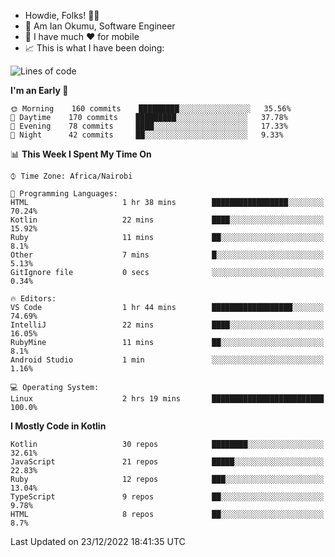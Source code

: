 
* Howdie, Folks! 👋🤓
* 🤪 Am Ian Okumu, Software Engineer
* 📱 I have much ❤️ for mobile
* 📈 This is what I have been doing:
  
<!-- <a href="https://otsembo.github.io/OtsemboPortfolio/" style="margin-right:.5%; margin-top=.5%;">
  <img align="center" src="https://github-readme-stats.vercel.app/api/top-langs/?username=otsembo&layout=compact" />
</a> -->

<!--START_SECTION:waka-->
![Lines of code](https://img.shields.io/badge/From%20Hello%20World%20I%27ve%20Written-833%20Thousand%20lines%20of%20code-blue)

**I'm an Early 🐤** 

```text
🌞 Morning    160 commits    █████████░░░░░░░░░░░░░░░░   35.56% 
🌆 Daytime    170 commits    █████████░░░░░░░░░░░░░░░░   37.78% 
🌃 Evening    78 commits     ████░░░░░░░░░░░░░░░░░░░░░   17.33% 
🌙 Night      42 commits     ██░░░░░░░░░░░░░░░░░░░░░░░   9.33%

```


📊 **This Week I Spent My Time On** 

```text
⌚︎ Time Zone: Africa/Nairobi

💬 Programming Languages: 
HTML                     1 hr 38 mins        █████████████████░░░░░░░░   70.24% 
Kotlin                   22 mins             ████░░░░░░░░░░░░░░░░░░░░░   15.92% 
Ruby                     11 mins             ██░░░░░░░░░░░░░░░░░░░░░░░   8.1% 
Other                    7 mins              █░░░░░░░░░░░░░░░░░░░░░░░░   5.13% 
GitIgnore file           0 secs              ░░░░░░░░░░░░░░░░░░░░░░░░░   0.34%

🔥 Editors: 
VS Code                  1 hr 44 mins        ██████████████████░░░░░░░   74.69% 
IntelliJ                 22 mins             ████░░░░░░░░░░░░░░░░░░░░░   16.05% 
RubyMine                 11 mins             ██░░░░░░░░░░░░░░░░░░░░░░░   8.1% 
Android Studio           1 min               ░░░░░░░░░░░░░░░░░░░░░░░░░   1.16%

💻 Operating System: 
Linux                    2 hrs 19 mins       █████████████████████████   100.0%

```

**I Mostly Code in Kotlin** 

```text
Kotlin                   30 repos            ████████░░░░░░░░░░░░░░░░░   32.61% 
JavaScript               21 repos            █████░░░░░░░░░░░░░░░░░░░░   22.83% 
Ruby                     12 repos            ███░░░░░░░░░░░░░░░░░░░░░░   13.04% 
TypeScript               9 repos             ██░░░░░░░░░░░░░░░░░░░░░░░   9.78% 
HTML                     8 repos             ██░░░░░░░░░░░░░░░░░░░░░░░   8.7%

```



 Last Updated on 23/12/2022 18:41:35 UTC
<!--END_SECTION:waka-->

<br />
<br />
<br />
<br />
<br />
  
  </div>
<!---
otsembo/otsembo is a ✨ special ✨ repository because its `README.md` (this file) appears on your GitHub profile.
You can click the Preview link to take a look at your changes.
--->
